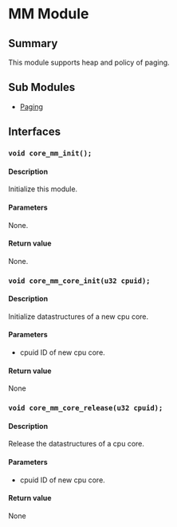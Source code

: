 # MM Module
## Summary
This module supports heap and policy of paging.
## Sub Modules
* <a href="./paging.md">Paging</a>

## Interfaces
### `void core_mm_init();`
#### Description
Initialize this module.
#### Parameters
None.
#### Return value
None.

### `void core_mm_core_init(u32 cpuid);`
#### Description
Initialize datastructures of a new cpu core.
#### Parameters
* cpuid
ID of new cpu core.

#### Return value
None

### `void core_mm_core_release(u32 cpuid);`
#### Description
Release the datastructures of a cpu core.
#### Parameters
* cpuid
ID of new cpu core.

#### Return value
None

